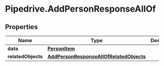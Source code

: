 # Pipedrive.AddPersonResponseAllOf

## Properties

Name | Type | Description | Notes
------------ | ------------- | ------------- | -------------
**data** | [**PersonItem**](PersonItem.md) |  | [optional] 
**relatedObjects** | [**AddPersonResponseAllOfRelatedObjects**](AddPersonResponseAllOfRelatedObjects.md) |  | [optional] 


